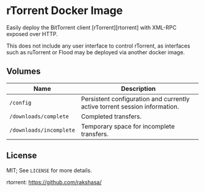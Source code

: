 # rTorrent Docker Image

Easily deploy the BitTorrent client [rTorrent][rtorrent] with
XML-RPC exposed over HTTP.

This does not include any user interface to control rTorrent, as
interfaces such as ruTorrent or Flood may be deployed via another
docker image.

## Volumes

| Name | Description |
| ---- | ----------- |
| `/config` | Persistent configuration and currently active torrent session information. |
| `/downloads/complete` | Completed transfers. |
| `/downloads/incomplete` | Temporary space for incomplete transfers. |

## License

MIT; See `LICENSE` for more details.

rtorrent: https://github.com/rakshasa/